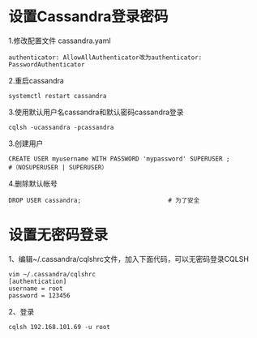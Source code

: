 # 设置Cassandra登录密码

1.修改配置文件 cassandra.yaml
```
authenticator: AllowAllAuthenticator改为authenticator: PasswordAuthenticator
```

2.重启cassandra
```
systemctl restart cassandra
```

3.使用默认用户名cassandra和默认密码cassandra登录
```
cqlsh -ucassandra -pcassandra
```

3.创建用户
```
CREATE USER myusername WITH PASSWORD 'mypassword' SUPERUSER ;               #（NOSUPERUSER | SUPERUSER）
```

4.删除默认帐号
```
DROP USER cassandra;                        # 为了安全
```

# 设置无密码登录

1、编辑~/.cassandra/cqlshrc文件，加入下面代码，可以无密码登录CQLSH
```
vim ~/.cassandra/cqlshrc
[authentication]
username = root
password = 123456
```

2、登录
```
cqlsh 192.168.101.69 -u root
```
